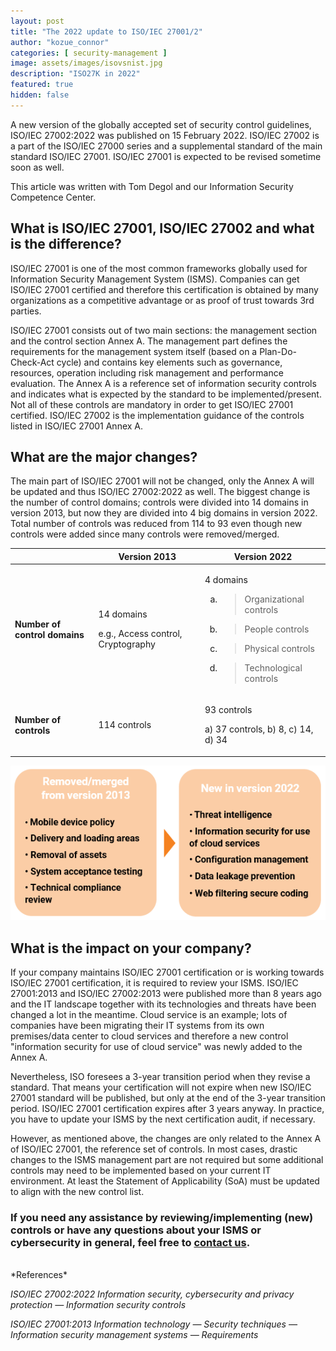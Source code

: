 ```yaml
---
layout: post
title: "The 2022 update to ISO/IEC 27001/2"
author: "kozue_connor"
categories: [ security-management ]
image: assets/images/isovsnist.jpg
description: "ISO27K in 2022"
featured: true
hidden: false
---
```


A new version of the globally accepted set of security control
guidelines, ISO/IEC 27002:2022 was published on 15 February 2022.
ISO/IEC 27002 is a part of the ISO/IEC 27000 series and a supplemental
standard of the main standard ISO/IEC 27001. ISO/IEC 27001 is expected
to be revised sometime soon as well.

This article was written with Tom Degol and our Information Security Competence Center.

## What is ISO/IEC 27001, ISO/IEC 27002 and what is the difference?

ISO/IEC 27001 is one of the most common frameworks globally used for
Information Security Management System (ISMS). Companies can get ISO/IEC
27001 certified and therefore this certification is obtained by many
organizations as a competitive advantage or as proof of trust towards
3rd parties.

ISO/IEC 27001 consists out of two main sections: the management section
and the control section Annex A. The management part defines the
requirements for the management system itself (based on a
Plan-Do-Check-Act cycle) and contains key elements such as governance,
resources, operation including risk management and performance
evaluation. The Annex A is a reference set of information security
controls and indicates what is expected by the standard to be
implemented/present. Not all of these controls are mandatory in order to
get ISO/IEC 27001 certified. ISO/IEC 27002 is the implementation
guidance of the controls listed in ISO/IEC 27001 Annex A.

## What are the major changes?

The main part of ISO/IEC 27001 will not be changed, only the Annex A will be updated and thus ISO/IEC 27002:2022 as well. The biggest change is the number of control domains; controls were divided into 14 domains in version 2013, but now they are divided into 4 big domains in version 2022. Total number of controls was reduced from 114 to 93 even though new controls were added since many controls were removed/merged.

<table>
<thead>
<tr class="header">
<th></th>
<th>Version 2013</th>
<th>Version 2022</th>
</tr>
</thead>
<tbody>
<tr class="odd">
<td><strong>Number of control domains</strong></td>
<td><p>14 domains</p>
<p>e.g., Access control, Cryptography</p></td>
<td><p>4 domains</p>
<ol type="a">
<li><blockquote>
<p>Organizational controls</p>
</blockquote></li>
<li><blockquote>
<p>People controls</p>
</blockquote></li>
<li><blockquote>
<p>Physical controls</p>
</blockquote></li>
<li><blockquote>
<p>Technological controls</p>
</blockquote></li>
</ol></td>
</tr>
<tr class="even">
<td><strong>Number of controls</strong></td>
<td>114 controls</td>
<td><p>93 controls</p>
<p>a) 37 controls, b) 8, c) 14, d) 34</p></td>
</tr>
</tbody>
</table>

![Controls](..\assets\images\Posts\ISO2022\Controls.PNG)

## What is the impact on your company?

If your company maintains ISO/IEC 27001 certification or is working
towards ISO/IEC 27001 certification, it is required to review your ISMS.
ISO/IEC 27001:2013 and ISO/IEC 27002:2013 were published more than 8
years ago and the IT landscape together with its technologies and
threats have been changed a lot in the meantime. Cloud service is an
example; lots of companies have been migrating their IT systems from its
own premises/data center to cloud services and therefore a new control
"information security for use of cloud service" was newly added to the
Annex A.

Nevertheless, ISO foresees a 3-year transition period when they revise a
standard. That means your certification will not expire when new ISO/IEC
27001 standard will be published, but only at the end of the 3-year
transition period. ISO/IEC 27001 certification expires after 3 years
anyway. In practice, you have to update your ISMS by the next
certification audit, if necessary.

However, as mentioned above, the changes are only related to the Annex A
of ISO/IEC 27001, the reference set of controls. In most cases, drastic
changes to the ISMS management part are not required but some additional
controls may need to be implemented based on your current IT
environment. At least the Statement of Applicability (SoA) must be
updated to align with the new control list.

### If you need any assistance by reviewing/implementing (new) controls or have any questions about your ISMS or cybersecurity in general, feel free to [contact us](https://www.ordina.be/diensten/security-and-privacy/).

<br>
*References*

*ISO/IEC 27002:2022 Information security, cybersecurity and privacy
protection — Information security controls*

*ISO/IEC 27001:2013 Information technology — Security techniques —
Information security management systems — Requirements*
